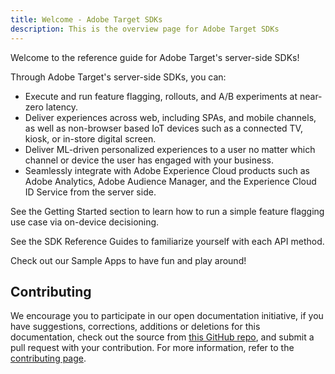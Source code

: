 ```yaml
---
title: Welcome - Adobe Target SDKs
description: This is the overview page for Adobe Target SDKs
---
```


Welcome to the reference guide for Adobe Target's server-side SDKs!

Through Adobe Target's server-side SDKs, you can:

* Execute and run feature flagging, rollouts, and A/B experiments at near-zero latency.
* Deliver experiences across web, including SPAs, and mobile channels, as well as non-browser based IoT devices such as a connected TV, kiosk, or in-store digital screen.
* Deliver ML-driven personalized experiences to a user no matter which channel or device the user has engaged with your business.
* Seamlessly integrate with Adobe Experience Cloud products such as Adobe Analytics, Adobe Audience Manager, and the Experience Cloud ID Service from the server side.

See the Getting Started section to learn how to run a simple feature flagging use case via on-device decisioning.

See the SDK Reference Guides to familiarize yourself with each API method.

Check out our Sample Apps to have fun and play around!

## Contributing 

We encourage you to participate in our open documentation initiative, if you have suggestions, corrections, additions 
or deletions for this documentation, check out the source from [this GitHub repo](https://github.com/adobe/gatsby-theme-spectrum-example), and submit a pull 
request with your contribution. For more information, refer to the [contributing page](support/contribute/).
